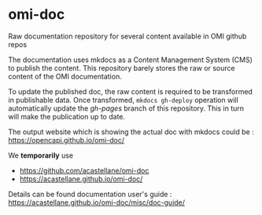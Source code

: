 # omi-doc
Raw documentation repository for several content available in OMI github repos

The documentation uses mkdocs as a Content Management System (CMS) to publish the content.
This repository barely stores the raw or source content of the OMI documentation.

To update the published doc, the raw content is required to be transformed in publishable data.
Once transformed, `mkdocs gh-deploy` operation will automatically update the *gh-pages* branch of this repository.
This in turn will make the publication up to date.

The output website which is showing the actual doc with mkdocs could be :
 <https://opencapi.github.io/omi-doc/>

We **temporarily** use 

- https://github.com/acastellane/omi-doc
- https://acastellane.github.io/omi-doc/

Details can be found documentation user's guide :
  https://acastellane.github.io/omi-doc/misc/doc-guide/